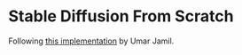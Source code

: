 # Stable Diffusion From Scratch

Following [this implementation](https://www.youtube.com/watch?v=ZBKpAp_6TGI) by Umar Jamil.